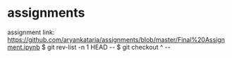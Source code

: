 # assignments

assignment link:
https://github.com/aryankataria/assignments/blob/master/Final%20Assignment.ipynb
$ git rev-list -n 1 HEAD -- <file>
$ git checkout <commit>^ -- <file>
